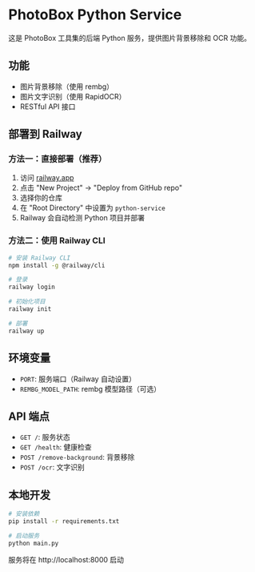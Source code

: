 # PhotoBox Python Service

这是 PhotoBox 工具集的后端 Python 服务，提供图片背景移除和 OCR 功能。

## 功能

- 图片背景移除（使用 rembg）
- 图片文字识别（使用 RapidOCR）
- RESTful API 接口

## 部署到 Railway

### 方法一：直接部署（推荐）

1. 访问 [railway.app](https://railway.app)
2. 点击 "New Project" → "Deploy from GitHub repo"
3. 选择你的仓库
4. 在 "Root Directory" 中设置为 `python-service`
5. Railway 会自动检测 Python 项目并部署

### 方法二：使用 Railway CLI

```bash
# 安装 Railway CLI
npm install -g @railway/cli

# 登录
railway login

# 初始化项目
railway init

# 部署
railway up
```

## 环境变量

- `PORT`: 服务端口（Railway 自动设置）
- `REMBG_MODEL_PATH`: rembg 模型路径（可选）

## API 端点

- `GET /`: 服务状态
- `GET /health`: 健康检查
- `POST /remove-background`: 背景移除
- `POST /ocr`: 文字识别

## 本地开发

```bash
# 安装依赖
pip install -r requirements.txt

# 启动服务
python main.py
```

服务将在 http://localhost:8000 启动
